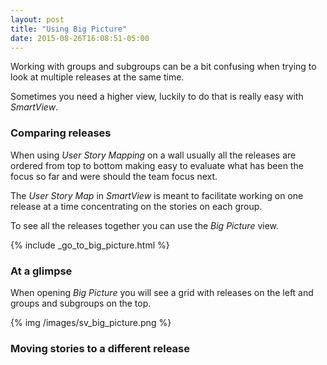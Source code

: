 ```yaml
---
layout: post
title: "Using Big Picture"
date: 2015-08-26T16:08:51-05:00
---
```


Working with groups and subgroups can be a bit confusing when trying to look at multiple releases at the same time.

Sometimes you need a higher view, luckily to do that is really easy with _SmartView_.


<!-- more -->

### Comparing releases

When using _User Story Mapping_ on a wall usually all the releases are ordered from top to bottom making easy to evaluate what has been the focus so far and were should the team focus next.

The _User Story Map_ in _SmartView_ is meant to facilitate working on one release at a time concentrating on the stories on each group.

To see all the releases together you can use the _Big Picture_ view. 

{% include _go_to_big_picture.html %}

### At a glimpse

When opening _Big Picture_ you will see a grid with releases on the left and groups and subgroups on the top.

{% img /images/sv_big_picture.png %}

### Moving stories to a different release


